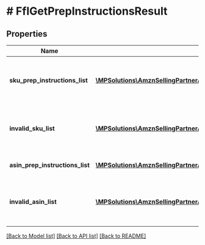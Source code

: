 # # FfIGetPrepInstructionsResult

## Properties

Name | Type | Description | Notes
------------ | ------------- | ------------- | -------------
**sku_prep_instructions_list** | [**\MPSolutions\AmznSellingPartnerApi\Models\FulfillmentInbound\FfISKUPrepInstructions[]**](FfISKUPrepInstructions.md) | A list of SKU labeling requirements and item preparation instructions. | [optional]
**invalid_sku_list** | [**\MPSolutions\AmznSellingPartnerApi\Models\FulfillmentInbound\FfIInvalidSKU[]**](FfIInvalidSKU.md) | A list of invalid SKU values and the reason they are invalid. | [optional]
**asin_prep_instructions_list** | [**\MPSolutions\AmznSellingPartnerApi\Models\FulfillmentInbound\FfIASINPrepInstructions[]**](FfIASINPrepInstructions.md) | A list of item preparation instructions. | [optional]
**invalid_asin_list** | [**\MPSolutions\AmznSellingPartnerApi\Models\FulfillmentInbound\FfIInvalidASIN[]**](FfIInvalidASIN.md) | A list of invalid ASIN values and the reasons they are invalid. | [optional]

[[Back to Model list]](../../README.md#models) [[Back to API list]](../../README.md#endpoints) [[Back to README]](../../README.md)
